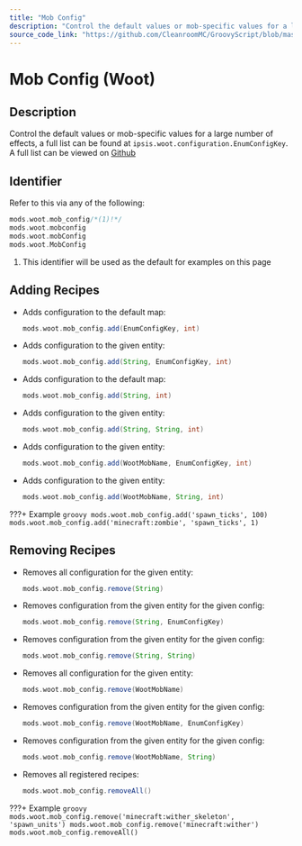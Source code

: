 ```yaml
---
title: "Mob Config"
description: "Control the default values or mob-specific values for a large number of effects, a full list can be found at `ipsis.woot.configuration.EnumConfigKey`. A full list can be viewed on [Github](https://github.com/Ipsis/Woot/blob/55e88f5a15d66cc987e676d665d20f4afbe008b8/src/main/java/ipsis/woot/configuration/EnumConfigKey.java#L14)"
source_code_link: "https://github.com/CleanroomMC/GroovyScript/blob/master/src/main/java/com/cleanroommc/groovyscript/compat/mods/woot/MobConfig.java"
---
```


# Mob Config (Woot)

## Description

Control the default values or mob-specific values for a large number of effects, a full list can be found at `ipsis.woot.configuration.EnumConfigKey`. A full list can be viewed on [Github](https://github.com/Ipsis/Woot/blob/55e88f5a15d66cc987e676d665d20f4afbe008b8/src/main/java/ipsis/woot/configuration/EnumConfigKey.java#L14)

## Identifier

Refer to this via any of the following:

```groovy hl_lines="1"
mods.woot.mob_config/*(1)!*/
mods.woot.mobconfig
mods.woot.mobConfig
mods.woot.MobConfig
```

1. This identifier will be used as the default for examples on this page

## Adding Recipes

- Adds configuration to the default map:

    ```groovy
    mods.woot.mob_config.add(EnumConfigKey, int)
    ```

- Adds configuration to the given entity:

    ```groovy
    mods.woot.mob_config.add(String, EnumConfigKey, int)
    ```

- Adds configuration to the default map:

    ```groovy
    mods.woot.mob_config.add(String, int)
    ```

- Adds configuration to the given entity:

    ```groovy
    mods.woot.mob_config.add(String, String, int)
    ```

- Adds configuration to the given entity:

    ```groovy
    mods.woot.mob_config.add(WootMobName, EnumConfigKey, int)
    ```

- Adds configuration to the given entity:

    ```groovy
    mods.woot.mob_config.add(WootMobName, String, int)
    ```

???+ Example
    ```groovy
    mods.woot.mob_config.add('spawn_ticks', 100)
    mods.woot.mob_config.add('minecraft:zombie', 'spawn_ticks', 1)
    ```

## Removing Recipes

- Removes all configuration for the given entity:

    ```groovy
    mods.woot.mob_config.remove(String)
    ```

- Removes configuration from the given entity for the given config:

    ```groovy
    mods.woot.mob_config.remove(String, EnumConfigKey)
    ```

- Removes configuration from the given entity for the given config:

    ```groovy
    mods.woot.mob_config.remove(String, String)
    ```

- Removes all configuration for the given entity:

    ```groovy
    mods.woot.mob_config.remove(WootMobName)
    ```

- Removes configuration from the given entity for the given config:

    ```groovy
    mods.woot.mob_config.remove(WootMobName, EnumConfigKey)
    ```

- Removes configuration from the given entity for the given config:

    ```groovy
    mods.woot.mob_config.remove(WootMobName, String)
    ```

- Removes all registered recipes:

    ```groovy
    mods.woot.mob_config.removeAll()
    ```

???+ Example
    ```groovy
    mods.woot.mob_config.remove('minecraft:wither_skeleton', 'spawn_units')
    mods.woot.mob_config.remove('minecraft:wither')
    mods.woot.mob_config.removeAll()
    ```
